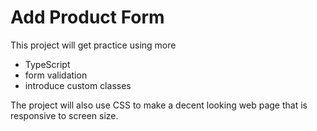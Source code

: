 # Add Product Form

This project will get practice using more 
- TypeScript
- form validation
- introduce custom classes

The project will also use CSS to make a decent looking web page
that is responsive to screen size. 